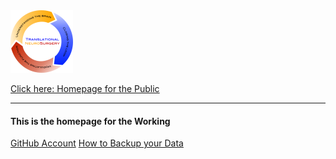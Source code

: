 <img src = "./media/lablogo.png" alt = "lab_logo" title="lab logo" width="100">

[Click here: Homepage for the Public](stimulating-plasticity.org/)
<hr />

#### This is the homepage for the Working


[GitHub Account](https://github.com/translationalneurosurgery)
[How to Backup your Data](./nas_manual.md)
